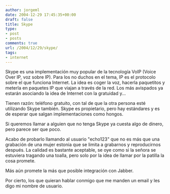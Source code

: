 ```yaml
---
author: jorgeml
date: 2004-12-29 17:45:35+00:00
draft: false
title: Skype
type: 
- post
- posts
comments: true
url: /2004/12/29/skype/
tags:
- internet
---
```


Skype es una implementación muy popular de la tecnología VoIP (Voice Over IP, voz sobre IP). Para los no duchos en el tema, IP es el protocolo sobre el que funciona Internet. La idea es coger la voz, hacerla paquetitos y meterla en paquetes IP que viajan a través de la red. Los más avispados ya estarán asociando la idea de Internet con la gratuidad y...

Tienen razón: teléfono gratuito, con tal de que la otra persona esté utilizando Skype también. Skype es propietario, pero hay estándares y es de esperar que salgan implementaciones como hongos.

Si queremos llamar a alguien que no tenga Skype ya cuesta algo de dinero, pero parece ser que poco.

Acabo de probarlo llamando al usuario "echo123" que no es más que una grabación de una mujer estonia que se limita a grabarnos y reproducirnos después. La calidad es bastante aceptable, se oye como si la señora se estuviera tragando una toalla, pero solo por la idea de llamar por la patilla la cosa promete.

Más aún promete la más que posible integración con Jabber.

Por cierto, los que quieran hablar conmigo que me manden un email y les digo mi nombre de usuario.
